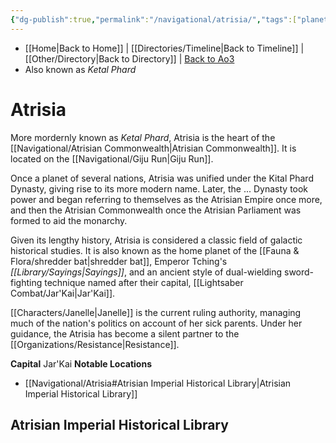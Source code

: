 ```yaml
---
{"dg-publish":true,"permalink":"/navigational/atrisia/","tags":["planet","map","resistance","monarchy","gijurun","unfinished"],"dgHomeLink":false}
---
```


- [[Home\|Back to Home]] | [[Directories/Timeline\|Back to Timeline]] | [[Other/Directory\|Back to Directory]] | [Back to Ao3](https://archiveofourown.org/works/19334440/chapters/45992584)
- Also known as *Ketal Phard*

# Atrisia
More mordernly known as *Ketal Phard*, Atrisia is the heart of the [[Navigational/Atrisian Commonwealth\|Atrisian Commonwealth]]. It is located on the [[Navigational/Giju Run\|Giju Run]]. 

Once a planet of several nations, Atrisia was unified under the Kital Phard Dynasty, giving rise to its more modern name. Later, the ... Dynasty took power and began referring to themselves as the Atrisian Empire once more, and then the Atrisian Commonwealth once the Atrisian Parliament was formed to aid the monarchy. 

Given its lengthy history, Atrisia is considered a classic field of galactic historical studies. It is also known as the home planet of the [[Fauna & Flora/shredder bat\|shredder bat]], Emperor Tching's *[[Library/Sayings\|Sayings]]*, and an ancient style of dual-wielding sword-fighting technique named after their capital, [[Lightsaber Combat/Jar'Kai\|Jar'Kai]].  

[[Characters/Janelle\|Janelle]] is the current ruling authority, managing much of the nation's politics on account of her sick parents. Under her guidance, the Atrisia has become a silent partner to the [[Organizations/Resistance\|Resistance]].

**Capital** Jar'Kai
**Notable Locations**
- [[Navigational/Atrisia#Atrisian Imperial Historical Library\|Atrisian Imperial Historical Library]]

## Atrisian Imperial Historical Library

